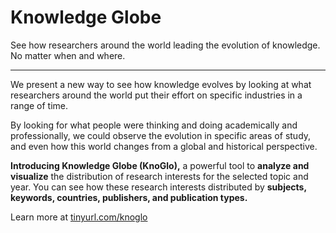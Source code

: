 # Knowledge Globe

<p>See how researchers around the world leading the evolution of knowledge. No matter when and where.<p>

<hr>

<p>
                We present a new way to see how knowledge evolves by looking at what researchers around the world put their effort on specific industries in a range of time.
            </p>
            <p>
                By looking for what people were thinking and doing academically and professionally, we could observe the evolution in specific areas of study, and even how this world changes from a global and historical perspective.
            </p>

<p>
                <strong>Introducing <strong class="extreme-highlight">Knowledge Globe </strong>(KnoGlo),</strong> a powerful tool to <strong>analyze and visualize</strong> the distribution of research interests for the selected topic and year. You can see how these research interests distributed by <strong>subjects, keywords, countries, publishers, and publication types.</strong>
            </p>

<p>Learn more at <a href="tinyurl.com/knoglo">tinyurl.com/knoglo</a></p>
